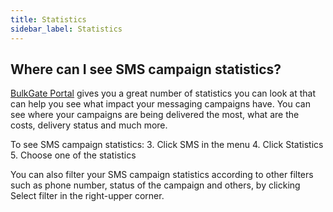```yaml
---
title: Statistics 
sidebar_label: Statistics 
---
```


## Where can I see SMS campaign statistics?
[BulkGate Portal](https://www.bulkgate.com/en/sms-portal/) gives you a great number of statistics you can look at that can help you see what impact your messaging campaigns have. 
You can see where your campaigns are being delivered the most, what are the costs, delivery status and much more.

To see SMS campaign statistics:
3.	Click SMS in the menu
4.	Click Statistics
5.	Choose one of the statistics

You can also filter your SMS campaign statistics according to other filters such as phone number, status of the campaign and others, by clicking Select filter in the right-upper corner.
